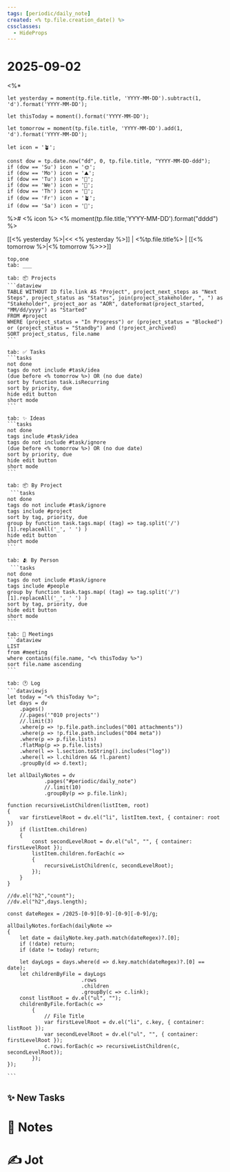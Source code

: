 ```yaml
---
tags: [periodic/daily_note]
created: <% tp.file.creation_date() %>
cssclasses:
  - HideProps
---
```

# 2025-09-02

<%* 

	let yesterday = moment(tp.file.title, 'YYYY-MM-DD').subtract(1, 'd').format('YYYY-MM-DD');

	let thisToday = moment().format('YYYY-MM-DD');

	let tomorrow = moment(tp.file.title, 'YYYY-MM-DD').add(1, 'd').format('YYYY-MM-DD');

	let icon = '🪴';

	const dow = tp.date.now("dd", 0, tp.file.title, "YYYY-MM-DD-ddd");
	if (dow == 'Su') icon = '🌞';
	if (dow == 'Mo') icon = '⛰️';
	if (dow == 'Tu') icon = '🌋';
	if (dow == 'We') icon = '🐫';
	if (dow == 'Th') icon = '🥑';
	if (dow == 'Fr') icon = '🪴';
	if (dow == 'Sa') icon = '🦕';

%># <% icon %> <% moment(tp.file.title,'YYYY-MM-DD').format("dddd") %>

[[<% yesterday %>|<< <% yesterday %>]] | <%tp.file.title%> | [[<% tomorrow %>|<% tomorrow %>>>]] 

````tabs
top,one
tab: ___

tab: 📦 Projects
```dataview
TABLE WITHOUT ID file.link AS "Project", project_next_steps as "Next Steps", project_status as "Status", join(project_stakeholder, ", ") as "Stakeholder", project_aor as "AOR", dateformat(project_started, "MM/dd/yyyy") as "Started"
FROM #project
WHERE (project_status = "In Progress") or (project_status = "Blocked") or (project_status = "Standby") and (!project_archived)
SORT project_status, file.name
```

tab: ✅ Tasks
```tasks
not done
tags do not include #task/idea
(due before <% tomorrow %>) OR (no due date)
sort by function task.isRecurring
sort by priority, due
hide edit button
short mode
```

tab: ✨ Ideas
```tasks
not done
tags include #task/idea
tags do not include #task/ignore
(due before <% tomorrow %>) OR (no due date)
sort by priority, due
hide edit button
short mode
```

tab: 📦 By Project
 ```tasks
not done
tags do not include #task/ignore
tags include #project
sort by tag, priority, due
group by function task.tags.map( (tag) => tag.split('/')[1].replaceAll('_', ' ') )
hide edit button
short mode
```

tab: 🫂 By Person
 ```tasks
not done
tags do not include #task/ignore
tags include #people
group by function task.tags.map( (tag) => tag.split('/')[1].replaceAll('_', ' ') )
sort by tag, priority, due
hide edit button
short mode
```

tab: 📆 Meetings
```dataview
LIST
from #meeting 
where contains(file.name, "<% thisToday %>") 
sort file.name ascending
```

tab: 🕐 Log
```dataviewjs
let today = "<% thisToday %>";
let days = dv
	.pages()
	//.pages('"010 projects"')
	//.limit(3)
	.where(p => !p.file.path.includes("001 attachments"))
	.where(p => !p.file.path.includes("004 meta"))
	.where(p => p.file.lists)
	.flatMap(p => p.file.lists)
	.where(l => l.section.toString().includes("log"))
	.where(l => l.children && !l.parent)
	.groupBy(d => d.text);

let allDailyNotes = dv
			.pages("#periodic/daily_note")
			//.limit(10)
			.groupBy(p => p.file.link);

function recursiveListChildren(listItem, root)
{
	var firstLevelRoot = dv.el("li", listItem.text, { container: root })
	if (listItem.children)
	{
		const secondLevelRoot = dv.el("ul", "", { container: firstLevelRoot });
		listItem.children.forEach(c => 
		{		
			recursiveListChildren(c, secondLevelRoot);
		});
	}
}

//dv.el("h2","count");
//dv.el("h2",days.length);

const dateRegex = /2025-[0-9][0-9]-[0-9][-0-9]/g;

allDailyNotes.forEach(dailyNote => 
{
	let date = dailyNote.key.path.match(dateRegex)?.[0];
	if (!date) return;
	if (date != today) return;
	
	let dayLogs = days.where(d => d.key.match(dateRegex)?.[0] == date);
	let childrenByFile = dayLogs
						.rows
						.children
						.groupBy(c => c.link);
	const listRoot = dv.el("ul", "");
	childrenByFile.forEach(c => 
		{
		    // File Title			
			var firstLevelRoot = dv.el("li", c.key, { container: listRoot });
			var secondLevelRoot = dv.el("ul", "", { container: firstLevelRoot });
			c.rows.forEach(c => recursiveListChildren(c, secondLevelRoot));
		});
});

```
````

## ✨ New Tasks

# 📝 Notes

# ✍️ Jot

```

```
